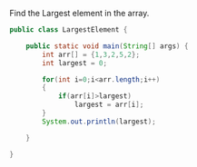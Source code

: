 Find the Largest element in the array.

```java
public class LargestElement {

    public static void main(String[] args) {
    	int arr[] = {1,3,2,5,2};
    	int largest = 0;

    	for(int i=0;i<arr.length;i++)
    	{
    		if(arr[i]>largest)
    			largest = arr[i];
    	}
    	System.out.println(largest);

    }

}
```
